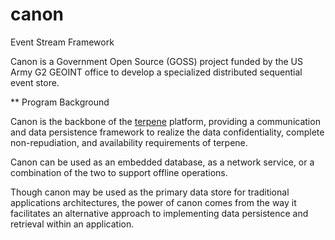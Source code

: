 canon
=====

Event Stream Framework

Canon is a Government Open Source (GOSS) project funded by the US Army G2 
GEOINT office to develop a specialized distributed sequential event store.  


** Program Background

   Canon is the backbone of the [terpene](https://terpene.geoint.org)
platform, providing a communication and data persistence framework to realize 
the data confidentiality, complete non-repudiation, and availability 
requirements of terpene.  

   Canon can be used as an embedded database, as a network service, or a 
combination of the two to support offline operations.

   Though canon may be used as the primary data store for traditional applications 
architectures, the power of canon comes from the way it facilitates an 
alternative approach to implementing data persistence and retrieval within 
an application.  

